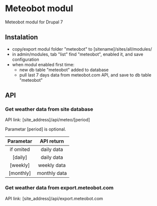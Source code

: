 # Meteobot modul

Meteobot modul for Drupal 7

## Instalation

* copy/export modul folder "meteobot" to [sitename]/sites/all/modules/
* in admin/modules, tab "list" find "meteobot", enabled it, and save configuration
* when modul enabled first time:
  * new db table "meteobot" added to database
  * pull last 7 days data from meteobot.com API, and save to db table "meteobot"

## API

### Get weather data from site database

API link: [site_address]/api/meteo/[period]

Parametar [period] is optional.

| Parametar | API return   |
|:---------:|:------------:|
| if omited | daily data   |
| [daily]   | daily data   |
| [weekly]  | weekly data  |
| [monthly] | monthly data |

### Get weather data from export.meteobot.com

API link: [site_address]/api/export.meteobot.com
